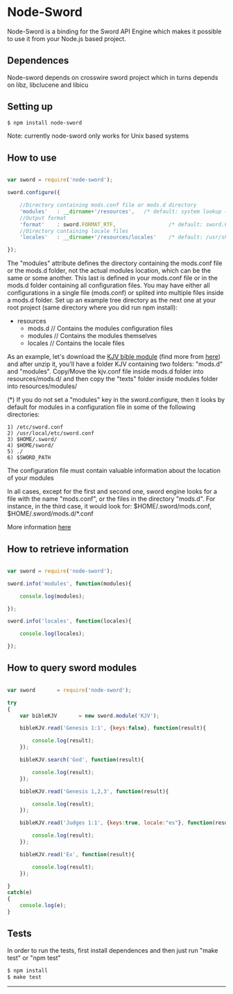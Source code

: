 Node-Sword
======================

Node-Sword is a binding for the Sword API Engine which makes it possible to use it from your Node.js based project.

## Dependences

Node-sword depends on crosswire sword project which in turns depends on libz, libclucene and libicu

## Setting up

```sh
$ npm install node-sword
```

Note: currently node-sword only works for Unix based systems

## How to use

```js

var sword = require('node-sword');

sword.configure({

    //Directory containing mods.conf file or mods.d directory
    'modules'   : __dirname+'/resources',   /* default: system lookup (See note * below) */
    //Output format
    'format'    : sword.FORMAT_RTF,                 /* default: sword.FORMAT_PLAIN */
    //Directory containing locale files
    'locales'   : __dirname+'/resources/locales'    /* default: /usr/share/sword/locales.d */

});

```
The "modules" attribute defines the directory containing the mods.conf file or the mods.d folder, not the actual modules location, which can be the same or some another. This last is defined in your mods.conf file or in the mods.d folder containing all configuration files. You may have either all configurations in a single file (mods.conf) or splited into multiple files inside a mods.d folder. Set up an example tree directory as the next one at your root project (same directory where you did run npm install):

- resources
    - mods.d  // Contains the modules configuration files
    - modules // Contains the modules themselves
    - locales // Contains the locale files

As an example, let's download the [KJV bible module](http://www.crosswire.org/sword/servlet/SwordMod.Verify?modName=KJV&pkgType=raw) (find more from [here](http://www.crosswire.org/sword/modules/ModDisp.jsp?modType=Bibles)) and after unzip it, you'll have a folder KJV containing two folders: "mods.d" and "modules". Copy/Move the kjv.conf file inside mods.d folder into resources/mods.d/ and then copy the "texts" folder inside modules folder into resources/modules/

(*) If you do not set a "modules" key in the sword.configure, then it looks by default for modules in a configuration file in some of the following directories:

    1) /etc/sword.conf
    2) /usr/local/etc/sword.conf
    3) $HOME/.sword/
    4) $HOME/sword/
    5) ./
    6) $SWORD_PATH

The configuration file must contain valuable information about the location of your modules

In all cases, except for the first and second one, sword engine looks for a file with the name "mods.conf", or the files in the directory "mods.d". For instance, in the third case, it would look for: $HOME/.sword/mods.conf, $HOME/.sword/mods.d/*.conf

More information [here](http://www.crosswire.org/wiki/Main_Page)


## How to retrieve information


```js

var sword = require('node-sword');

sword.info('modules', function(modules){

    console.log(modules);

});

sword.info('locales', function(locales){

    console.log(locales);

});

```

## How to query sword modules


```js

var sword       = require('node-sword');

try
{
    var bibleKJV       = new sword.module('KJV');

    bibleKJV.read('Genesis 1:1', {keys:false}, function(result){

        console.log(result);
    });

    bibleKJV.search('God', function(result){

        console.log(result);
    });

    bibleKJV.read('Genesis 1,2,3', function(result){

        console.log(result);
    });

    bibleKJV.read('Judges 1:1', {keys:true, locale:"es"}, function(result){

        console.log(result);
    });

    bibleKJV.read('Ex', function(result){

        console.log(result);
    });

}
catch(e)
{
    console.log(e);
}


```

## Tests

In order to run the tests, first install dependences and then just run "make test" or "npm test"

```sh
$ npm install
$ make test
```

----------------------------------------------------
